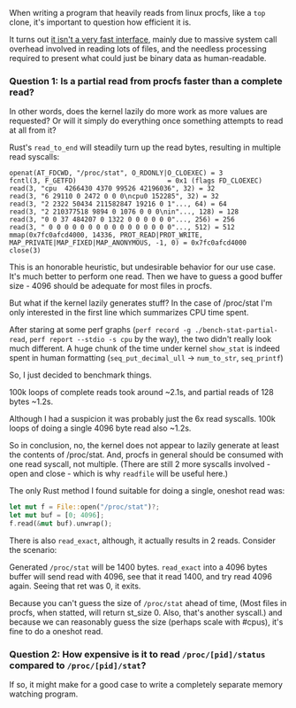 When writing a program that heavily reads from linux procfs, like a `top` clone,
it's important to question how efficient it is.

It turns out [it isn't a very fast interface](https://jrl.ninja/snip/how-fast-is-procfs.html),
mainly due to massive system call overhead involved in reading lots of files, and
the needless processing required to present what could just be binary data as human-readable.

### Question 1: Is a partial read from procfs faster than a complete read?

In other words, does the kernel lazily do more work as more values are requested?
Or will it simply do everything once something attempts to read at all from it?

Rust's `read_to_end` will steadily turn up the read bytes, resulting in multiple read syscalls:

```
openat(AT_FDCWD, "/proc/stat", O_RDONLY|O_CLOEXEC) = 3
fcntl(3, F_GETFD)                       = 0x1 (flags FD_CLOEXEC)
read(3, "cpu  4266430 4370 99526 42196036", 32) = 32
read(3, "6 29110 0 2472 0 0 0\ncpu0 152285", 32) = 32
read(3, "2 2322 50434 211582847 19216 0 1"..., 64) = 64
read(3, "2 210377518 9894 0 1076 0 0 0\nin"..., 128) = 128
read(3, "0 0 37 484207 0 1322 0 0 0 0 0 0"..., 256) = 256
read(3, " 0 0 0 0 0 0 0 0 0 0 0 0 0 0 0 0"..., 512) = 512
mmap(0x7fc0afcd4000, 14336, PROT_READ|PROT_WRITE, MAP_PRIVATE|MAP_FIXED|MAP_ANONYMOUS, -1, 0) = 0x7fc0afcd4000
close(3)
```

This is an honorable heuristic, but undesirable behavior for our use case.
It's much better to perform one read.
Then we have to guess a good buffer size - 4096 should be adequate for most files in procfs.

But what if the kernel lazily generates stuff? In the case of /proc/stat I'm only interested in
the first line which summarizes CPU time spent.

After staring at some perf graphs (`perf record -g ./bench-stat-partial-read`, `perf report --stdio -s cpu` by the way),
the two didn't really look much different. A huge chunk of the time under kernel `show_stat` is indeed
spent in human formatting (`seq_put_decimal_ull` -> `num_to_str`, `seq_printf`)

So, I just decided to benchmark things.

100k loops of complete reads took around ~2.1s, and partial reads of 128 bytes ~1.2s.

Although I had a suspicion it was probably just the 6x read syscalls.
100k loops of doing a single 4096 byte read also ~1.2s.

So in conclusion, no, the kernel does not appear to lazily generate at least the contents of /proc/stat.
And, procfs in general should be consumed with one read syscall, not multiple.
(There are still 2 more syscalls involved - open and close - which is why `readfile` will be useful here.)

The only Rust method I found suitable for doing a single, oneshot read was:

```rust
let mut f = File::open("/proc/stat")?;
let mut buf = [0; 4096];
f.read(&mut buf).unwrap();
```

There is also `read_exact`, although, it actually results in 2 reads. Consider the scenario:

Generated `/proc/stat` will be 1400 bytes.
`read_exact` into a 4096 bytes buffer will send read with 4096, see that it read 1400,
and try read 4096 again. Seeing that ret was 0, it exits.

Because you can't guess the size of `/proc/stat` ahead of time,
(Most files in procfs, when statted, will return st_size 0. Also, that's another syscall.)
and because we can reasonably guess the size (perhaps scale with #cpus), it's fine to do a oneshot read.


### Question 2: How expensive is it to read `/proc/[pid]/status` compared to `/proc/[pid]/stat`?

If so, it might make for a good case to write a completely separate memory watching program.
